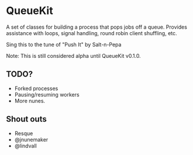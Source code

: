 # QueueKit

A set of classes for building a process that pops jobs off a queue.  Provides
assistance with loops, signal handling, round robin client shuffling, etc.

Sing this to the tune of "Push It" by Salt-n-Pepa

Note: This is still considered alpha until QueueKit v0.1.0.

## TODO?

* Forked processes
* Pausing/resuming workers
* More nunes.

## Shout outs

* Resque
* @jnunemaker
* @lindvall

